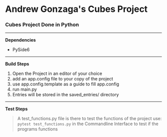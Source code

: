 # Andrew Gonzaga's Cubes Project

### Cubes Project Done in Python

--------------------------------------------------------------

**Dependencies**

- PySide6

--------------------------------------------------------------

**Build Steps**

1. Open the Project in an editor of your choice
2. add an app.config file to your copy of the project
3. use app.config.template as a guide to fill app.config
4. run main.py
5. Entries will be stored in the saved_entries/ directory

--------------------------------------------------------------

**Test Steps**

> A test_functions.py file is there to test the functions of the project use: 
``` pytest test_functions.py ```
> in the Commandline Interface to test if the programs functions
